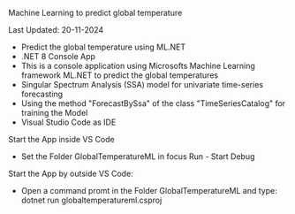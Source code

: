 Machine Learning to predict global temperature

Last Updated: 20-11-2024

- Predict the global temperature using ML.NET
- .NET 8 Console App 
- This is a console application using Microsofts Machine Learning framework ML.NET to predict the global temperatures
- Singular Spectrum Analysis (SSA) model for univariate time-series forecasting
- Using the method "ForecastBySsa" of the class "TimeSeriesCatalog" for training the Model 
- Visual Studio Code as IDE

Start the App inside VS Code

- Set the Folder GlobalTemperatureML in focus Run - Start Debug

Start the App by outside VS Code:

- Open a command promt in the Folder GlobalTemperatureML and type: dotnet run globaltemperatureml.csproj



